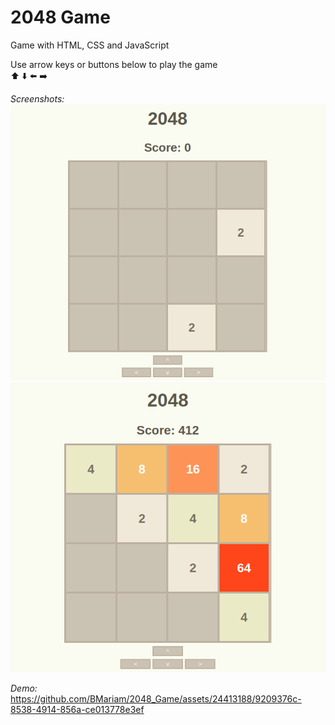 # 2048 Game
Game with HTML, CSS and JavaScript

Use arrow keys or buttons below to play the game\
⬆️ ⬇️ ⬅️ ➡️

*Screenshots:*\
![](screenshots/Screenshot_01.png)\
![](screenshots/Screenshot_02.png)

*Demo:*\
https://github.com/BMariam/2048_Game/assets/24413188/9209376c-8538-4914-856a-ce013778e3ef
